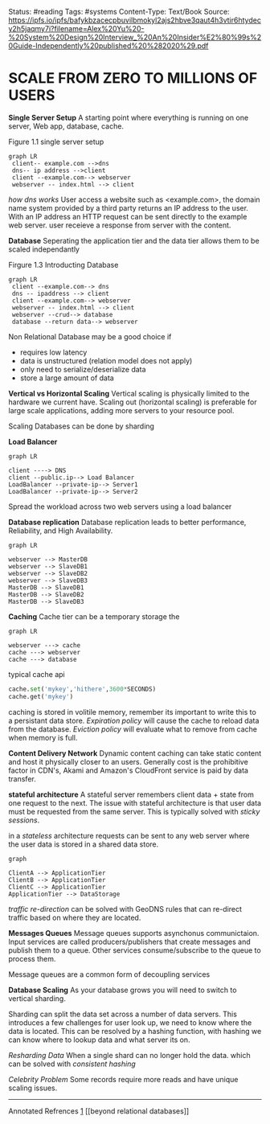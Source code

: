 Status: #reading
Tags: #systems 
Content-Type: Text/Book
Source: https://ipfs.io/ipfs/bafykbzacecpbuvilbmokyl2ajs2hbve3qaut4h3vtir6htydecy2h5jaqmy7i?filename=Alex%20Yu%20-%20System%20Design%20Interview_%20An%20Insider%E2%80%99s%20Guide-Independently%20published%20%282020%29.pdf

# SCALE FROM ZERO TO MILLIONS OF USERS
**Single Server Setup** A starting point where everything is running on one server, Web app, database, cache.

Figure 1.1 single server setup
```mermaid
graph LR
 client-- example.com -->dns
 dns-- ip address -->client
 client --example.com--> webserver 
 webserver -- index.html --> client 
```

*how dns works* User access a website such as <example.com>, the domain name system provided by a third party returns an IP address to the user. With an IP address an HTTP request can be sent directly to the example web server. user receieve a response from server with the content.

**Database**
 Seperating the application tier and the data tier allows them to be scaled independantly
 
Firgure 1.3 Introducting Database
```mermaid
graph LR
 client --example.com--> dns
 dns -- ipaddress --> client
 client --example.com--> webserver 
 webserver -- index.html --> client 
 webserver --crud--> database
 database --return data--> webserver
 ```

 Non Relational Database may be a good choice if
 - requires low latency
 - data is unstructured (relation model does not apply)
 - only need to serialize/deserialize data
 - store a large amount of data

**Vertical vs Horizontal Scaling**
Vertical scaling is physically limited to the hardware we current have.
Scaling out (horizontal scaling) is preferable for large scale applications, adding more servers to your resource pool.

Scaling Databases  can be done by sharding

**Load Balancer**
```mermaid
graph LR

client ----> DNS
client --public.ip--> Load Balancer
LoadBalancer --private-ip--> Server1
LoadBalancer --private-ip--> Server2
```

Spread the workload across two web servers using a load balancer

**Database replication**
Database replication leads to better performance, Reliability, and High Availability.

```mermaid
graph LR

webserver --> MasterDB
webserver --> SlaveDB1
webserver --> SlaveDB2
webserver --> SlaveDB3
MasterDB --> SlaveDB1
MasterDB --> SlaveDB2
MasterDB --> SlaveDB3
```

**Caching**
Cache tier can be a temporary storage the 
```mermaid
graph LR

webserver ---> cache
cache ---> webserver
cache ---> database
```

typical cache api
```python
cache.set('mykey','hithere',3600*SECONDS)
cache.get('mykey')
```

caching is stored in volitile memory, remember its important to write this to a persistant data store. *Expiration policy* will cause the cache to reload data from the database. *Eviction policy* will evaluate what to remove from cache when memory is full.

**Content Delivery Network**
Dynamic content caching can take static content and host it physically closer to an users. 
Generally cost is the prohibitive factor in CDN's, Akami and Amazon's CloudFront service is paid by data transfer. 

**stateful architecture**
A stateful server remembers client data + state from one request to the next. The issue with stateful architecture is that user data must be requested from the same server. This is typically solved with *sticky sessions*.  

in a *stateless* architecture requests can be sent to any web server where the user data is stored in a shared data store.

```mermaid
graph

ClientA --> ApplicationTier
ClientB --> ApplicationTier
ClientC --> ApplicationTier
ApplicationTier --> DataStorage
```

*traffic re-direction* can be solved with GeoDNS rules that can re-direct traffic based on where they are located.

**Messages Queues**
Message queues supports asynchonus communictaion. Input services are called producers/publishers that create messages and publish them to a queue. Other services consume/subscribe to the queue to process them.

Message queues are a common form of decoupling services

**Database Scaling**
As your database grows you will need to switch to vertical sharding. 

Sharding can split the data set across a number of data servers. This introduces a few challenges for user look up, we need to know where the data is located. This can be resolved by a hashing function, with hashing we can know where to lookup data and what server its on.

*Resharding Data* When a single shard can no longer hold the data. which can be solved  with *consistent hashing*

*Celebrity Problem* Some records require more reads and have unique scaling issues.

---
Annotated Refrences
[1](https://blog.teamtreehouse.com/should-you-go-beyond-relational-databases) [[beyond relational databases]]


